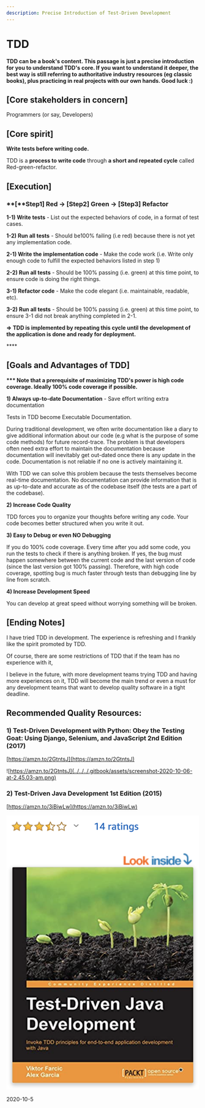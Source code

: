 ```yaml
---
description: Precise Introduction of Test-Driven Development
---
```


# TDD

**TDD can be a book's content. This passage is just a precise introduction for you to understand TDD's core. If you want to understand it deeper, the best way is still referring to authoritative industry resources \(eg classic books\), plus practicing in real projects with our own hands. Good luck :\)**

## **\[Core stakeholders in concern\]** 

Programmers \(or say, Developers\)

## **\[Core spirit\]** 

**Write tests before writing code.** 

TDD is a **process to write code** through **a short and repeated cycle** called Red-green-refactor.

## \[Execution\] 

### **\[**Step1\] Red → \[Step2\] Green → \[Step3\] Refactor

**1-1\) Write tests** - List out the expected behaviors of code, in a format of test cases.

**1-2\) Run all tests** - Should be100% failing \(i.e red\) because there is not yet any implementation code.

**2-1\) Write the implementation code** - Make the code work \(i.e. Write only enough code to fulfill the expected behaviors listed in step 1\)

**2-2\) Run all tests** - Should be 100% passing \(i.e. green\) at this time point, to ensure code is doing the right things.

**3-1\) Refactor code** - Make the code elegant \(i.e. maintainable, readable, etc\). 

**3-2\) Run all tests** - Should be 100% passing \(i.e. green\) at this time point, to ensure 3-1 did not break anything completed in 2-1.

**=&gt; TDD is implemented by repeating this cycle until the development of the application is done and ready for deployment.**

\*\*\*\*

## **\[Goals and Advantages of TDD\]**

**\*\*\* Note that a prerequisite of maximizing TDD's power is high code coverage. Ideally 100% code coverage if possible.**

**1\) Always up-to-date Documentation** - Save effort writing extra documentation

Tests in TDD become Executable Documentation. 

During traditional development, we often write documentation like a diary to give additional information about our code \(e.g what is the purpose of some code methods\) for future record-trace. The problem is that developers often need extra effort to maintain the documentation because documentation will inevitably get out-dated once there is any update in the code. Documentation is not reliable if no one is actively maintaining it.

With TDD we can solve this problem because the tests themselves become real-time documentation. No documentation can provide information that is as up-to-date and accurate as of the codebase itself \(the tests are a part of the codebase\). 

**2\) Increase Code Quality**

TDD forces you to organize your thoughts before writing any code. Your code becomes better structured when you write it out.

**3\) Easy to Debug or even NO Debugging**

If you do 100% code coverage. Every time after you add some code, you run the tests to check if there is anything broken. If yes, the bug must happen somewhere between the current code and the last version of code \(since the last version got 100% passing\). Therefore, with high code coverage, spotting bug is much faster through tests than debugging line by line from scratch. 

**4\) Increase Development Speed**

You can develop at great speed without worrying something will be broken.



## \[Ending Notes\]

I have tried TDD in development. The experience is refreshing and I frankly like the spirit promoted by TDD. 

Of course, there are some restrictions of TDD that if the team has no experience with it, 

I believe in the future, with more development teams trying TDD and having more experiences on it, TDD will become the main trend or even a must for any development teams that want to develop quality software in a tight deadline.



## Recommended Quality Resources:

### 1\) Test-Driven Development with Python: Obey the Testing Goat: Using Django, Selenium, and JavaScript 2nd Edition \(2017\)

[https://amzn.to/2GtntsJ](https://amzn.to/2GtntsJ)

![https://amzn.to/2GtntsJ](../../../.gitbook/assets/screenshot-2020-10-06-at-2.45.03-am.png)

### 2\) Test-Driven Java Development 1st Edition \(2015\)

[https://amzn.to/3iBiwLw](https://amzn.to/3iBiwLw)

![](../../../.gitbook/assets/screenshot-2020-10-06-at-2.48.47-am.png)



2020-10-5

